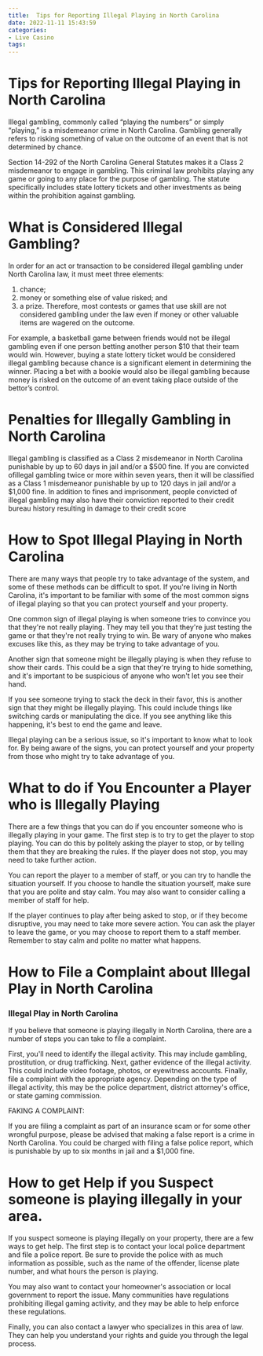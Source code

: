 ```yaml
---
title:  Tips for Reporting Illegal Playing in North Carolina
date: 2022-11-11 15:43:59
categories:
- Live Casino
tags:
---
```



#   Tips for Reporting Illegal Playing in North Carolina

Illegal gambling, commonly called “playing the numbers” or simply “playing,” is a misdemeanor crime in North Carolina. Gambling generally refers to risking something of value on the outcome of an event that is not determined by chance.

Section 14-292 of the North Carolina General Statutes makes it a Class 2 misdemeanor to engage in gambling. This criminal law prohibits playing any game or going to any place for the purpose of gambling. The statute specifically includes state lottery tickets and other investments as being within the prohibition against gambling.

# What is Considered Illegal Gambling?

In order for an act or transaction to be considered illegal gambling under North Carolina law, it must meet three elements: 
1) chance; 
2) money or something else of value risked; and 
3) a prize. Therefore, most contests or games that use skill are not considered gambling under the law even if money or other valuable items are wagered on the outcome.

For example, a basketball game between friends would not be illegal gambling even if one person betting another person $10 that their team would win. However, buying a state lottery ticket would be considered illegal gambling because chance is a significant element in determining the winner. Placing a bet with a bookie would also be illegal gambling because money is risked on the outcome of an event taking place outside of the bettor’s control.

# Penalties for Illegally Gambling in North Carolina

Illegal gambling is classified as a Class 2 misdemeanor in North Carolina punishable by up to 60 days in jail and/or a $500 fine. If you are convicted ofillegal gambling twice or more within seven years, then it will be classified as a Class 1 misdemeanor punishable by up to 120 days in jail and/or a $1,000 fine. In addition to fines and imprisonment, people convicted of illegal gambling may also have their conviction reported to their credit bureau history resulting in damage to their credit score

#  How to Spot Illegal Playing in North Carolina

There are many ways that people try to take advantage of the system, and some of these methods can be difficult to spot. If you're living in North Carolina, it's important to be familiar with some of the most common signs of illegal playing so that you can protect yourself and your property.

One common sign of illegal playing is when someone tries to convince you that they're not really playing. They may tell you that they're just testing the game or that they're not really trying to win. Be wary of anyone who makes excuses like this, as they may be trying to take advantage of you.

Another sign that someone might be illegally playing is when they refuse to show their cards. This could be a sign that they're trying to hide something, and it's important to be suspicious of anyone who won't let you see their hand.

If you see someone trying to stack the deck in their favor, this is another sign that they might be illegally playing. This could include things like switching cards or manipulating the dice. If you see anything like this happening, it's best to end the game and leave.

Illegal playing can be a serious issue, so it's important to know what to look for. By being aware of the signs, you can protect yourself and your property from those who might try to take advantage of you.

#  What to do if You Encounter a Player who is Illegally Playing

There are a few things that you can do if you encounter someone who is illegally playing in your game. The first step is to try to get the player to stop playing. You can do this by politely asking the player to stop, or by telling them that they are breaking the rules. If the player does not stop, you may need to take further action.

You can report the player to a member of staff, or you can try to handle the situation yourself. If you choose to handle the situation yourself, make sure that you are polite and stay calm. You may also want to consider calling a member of staff for help.

If the player continues to play after being asked to stop, or if they become disruptive, you may need to take more severe action. You can ask the player to leave the game, or you may choose to report them to a staff member. Remember to stay calm and polite no matter what happens.

#  How to File a Complaint about Illegal Play in North Carolina

### Illegal Play in North Carolina

If you believe that someone is playing illegally in North Carolina, there are a number of steps you can take to file a complaint.

First, you'll need to identify the illegal activity. This may include gambling, prostitution, or drug trafficking. Next, gather evidence of the illegal activity. This could include video footage, photos, or eyewitness accounts. Finally, file a complaint with the appropriate agency. Depending on the type of illegal activity, this may be the police department, district attorney's office, or state gaming commission.

FAKING A COMPLAINT:

If you are filing a complaint as part of an insurance scam or for some other wrongful purpose, please be advised that making a false report is a crime in North Carolina. You could be charged with filing a false police report, which is punishable by up to six months in jail and a $1,000 fine.

#   How to get Help if you Suspect someone is playing illegally in your area.

If you suspect someone is playing illegally on your property, there are a few ways to get help. The first step is to contact your local police department and file a police report. Be sure to provide the police with as much information as possible, such as the name of the offender, license plate number, and what hours the person is playing.

You may also want to contact your homeowner's association or local government to report the issue. Many communities have regulations prohibiting illegal gaming activity, and they may be able to help enforce these regulations.

Finally, you can also contact a lawyer who specializes in this area of law. They can help you understand your rights and guide you through the legal process.